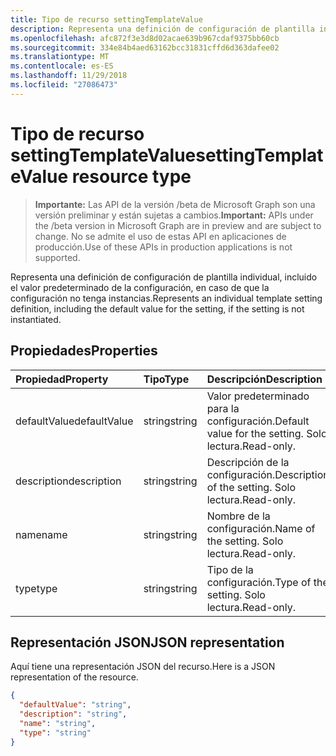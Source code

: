 ```yaml
---
title: Tipo de recurso settingTemplateValue
description: Representa una definición de configuración de plantilla individual, incluido el valor predeterminado de la configuración, en caso de que la configuración no tenga instancias.
ms.openlocfilehash: afc872f3e3d8d02acae639b967cdaf9375bb60cb
ms.sourcegitcommit: 334e84b4aed63162bcc31831cffd6d363dafee02
ms.translationtype: MT
ms.contentlocale: es-ES
ms.lasthandoff: 11/29/2018
ms.locfileid: "27086473"
---
```

# <a name="settingtemplatevalue-resource-type"></a><span data-ttu-id="570ba-103">Tipo de recurso settingTemplateValue</span><span class="sxs-lookup"><span data-stu-id="570ba-103">settingTemplateValue resource type</span></span>

> <span data-ttu-id="570ba-104">**Importante:** Las API de la versión /beta de Microsoft Graph son una versión preliminar y están sujetas a cambios.</span><span class="sxs-lookup"><span data-stu-id="570ba-104">**Important:** APIs under the /beta version in Microsoft Graph are in preview and are subject to change.</span></span> <span data-ttu-id="570ba-105">No se admite el uso de estas API en aplicaciones de producción.</span><span class="sxs-lookup"><span data-stu-id="570ba-105">Use of these APIs in production applications is not supported.</span></span>

<span data-ttu-id="570ba-106">Representa una definición de configuración de plantilla individual, incluido el valor predeterminado de la configuración, en caso de que la configuración no tenga instancias.</span><span class="sxs-lookup"><span data-stu-id="570ba-106">Represents an individual template setting definition, including the default value for the setting, if the setting is not instantiated.</span></span>


## <a name="properties"></a><span data-ttu-id="570ba-107">Propiedades</span><span class="sxs-lookup"><span data-stu-id="570ba-107">Properties</span></span>
| <span data-ttu-id="570ba-108">Propiedad</span><span class="sxs-lookup"><span data-stu-id="570ba-108">Property</span></span>     | <span data-ttu-id="570ba-109">Tipo</span><span class="sxs-lookup"><span data-stu-id="570ba-109">Type</span></span>   |<span data-ttu-id="570ba-110">Descripción</span><span class="sxs-lookup"><span data-stu-id="570ba-110">Description</span></span>|
|:---------------|:--------|:----------|
|<span data-ttu-id="570ba-111">defaultValue</span><span class="sxs-lookup"><span data-stu-id="570ba-111">defaultValue</span></span>|<span data-ttu-id="570ba-112">string</span><span class="sxs-lookup"><span data-stu-id="570ba-112">string</span></span>|<span data-ttu-id="570ba-113">Valor predeterminado para la configuración.</span><span class="sxs-lookup"><span data-stu-id="570ba-113">Default value for the setting.</span></span> <span data-ttu-id="570ba-114">Solo lectura.</span><span class="sxs-lookup"><span data-stu-id="570ba-114">Read-only.</span></span>|
|<span data-ttu-id="570ba-115">description</span><span class="sxs-lookup"><span data-stu-id="570ba-115">description</span></span>|<span data-ttu-id="570ba-116">string</span><span class="sxs-lookup"><span data-stu-id="570ba-116">string</span></span>|<span data-ttu-id="570ba-117">Descripción de la configuración.</span><span class="sxs-lookup"><span data-stu-id="570ba-117">Description of the setting.</span></span> <span data-ttu-id="570ba-118">Solo lectura.</span><span class="sxs-lookup"><span data-stu-id="570ba-118">Read-only.</span></span>|
|<span data-ttu-id="570ba-119">name</span><span class="sxs-lookup"><span data-stu-id="570ba-119">name</span></span>|<span data-ttu-id="570ba-120">string</span><span class="sxs-lookup"><span data-stu-id="570ba-120">string</span></span>|<span data-ttu-id="570ba-121">Nombre de la configuración.</span><span class="sxs-lookup"><span data-stu-id="570ba-121">Name of the setting.</span></span> <span data-ttu-id="570ba-122">Solo lectura.</span><span class="sxs-lookup"><span data-stu-id="570ba-122">Read-only.</span></span>|
|<span data-ttu-id="570ba-123">type</span><span class="sxs-lookup"><span data-stu-id="570ba-123">type</span></span>|<span data-ttu-id="570ba-124">string</span><span class="sxs-lookup"><span data-stu-id="570ba-124">string</span></span>|<span data-ttu-id="570ba-125">Tipo de la configuración.</span><span class="sxs-lookup"><span data-stu-id="570ba-125">Type of the setting.</span></span> <span data-ttu-id="570ba-126">Solo lectura.</span><span class="sxs-lookup"><span data-stu-id="570ba-126">Read-only.</span></span>|

## <a name="json-representation"></a><span data-ttu-id="570ba-127">Representación JSON</span><span class="sxs-lookup"><span data-stu-id="570ba-127">JSON representation</span></span>

<span data-ttu-id="570ba-128">Aquí tiene una representación JSON del recurso.</span><span class="sxs-lookup"><span data-stu-id="570ba-128">Here is a JSON representation of the resource.</span></span>

<!-- {
  "blockType": "resource",
  "optionalProperties": [

  ],
  "@odata.type": "microsoft.graph.settingTemplateValue"
}-->

```json
{
  "defaultValue": "string",
  "description": "string",
  "name": "string",
  "type": "string"
}

```

<!-- uuid: 8fcb5dbc-d5aa-4681-8e31-b001d5168d79
2015-10-25 14:57:30 UTC -->
<!-- {
  "type": "#page.annotation",
  "description": "settingTemplateValue resource",
  "keywords": "",
  "section": "documentation",
  "tocPath": ""
}-->
